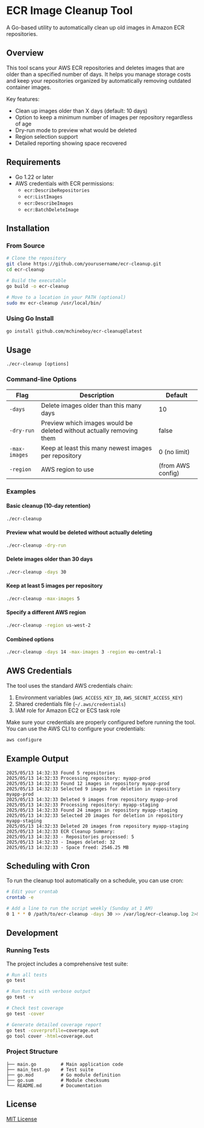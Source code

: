 # ECR Image Cleanup Tool

A Go-based utility to automatically clean up old images in Amazon ECR repositories.

## Overview

This tool scans your AWS ECR repositories and deletes images that are older than a specified number of days. It helps you manage storage costs and keep your repositories organized by automatically removing outdated container images.

Key features:
- Clean up images older than X days (default: 10 days)
- Option to keep a minimum number of images per repository regardless of age
- Dry-run mode to preview what would be deleted
- Region selection support
- Detailed reporting showing space recovered

## Requirements

- Go 1.22 or later
- AWS credentials with ECR permissions:
  - `ecr:DescribeRepositories`
  - `ecr:ListImages`
  - `ecr:DescribeImages`
  - `ecr:BatchDeleteImage`

## Installation

### From Source

```bash
# Clone the repository
git clone https://github.com/yourusername/ecr-cleanup.git
cd ecr-cleanup

# Build the executable
go build -o ecr-cleanup

# Move to a location in your PATH (optional)
sudo mv ecr-cleanup /usr/local/bin/
```

### Using Go Install

```bash
go install github.com/mchineboy/ecr-cleanup@latest
```

## Usage

```
./ecr-cleanup [options]
```

### Command-line Options

| Flag | Description | Default |
|------|-------------|---------|
| `-days` | Delete images older than this many days | 10 |
| `-dry-run` | Preview which images would be deleted without actually removing them | false |
| `-max-images` | Keep at least this many newest images per repository | 0 (no limit) |
| `-region` | AWS region to use | (from AWS config) |

### Examples

#### Basic cleanup (10-day retention)

```bash
./ecr-cleanup
```

#### Preview what would be deleted without actually deleting

```bash
./ecr-cleanup -dry-run
```

#### Delete images older than 30 days

```bash
./ecr-cleanup -days 30
```

#### Keep at least 5 images per repository

```bash
./ecr-cleanup -max-images 5
```

#### Specify a different AWS region

```bash
./ecr-cleanup -region us-west-2
```

#### Combined options

```bash
./ecr-cleanup -days 14 -max-images 3 -region eu-central-1
```

## AWS Credentials

The tool uses the standard AWS credentials chain:

1. Environment variables (`AWS_ACCESS_KEY_ID`, `AWS_SECRET_ACCESS_KEY`)
2. Shared credentials file (`~/.aws/credentials`)
3. IAM role for Amazon EC2 or ECS task role

Make sure your credentials are properly configured before running the tool. You can use the AWS CLI to configure your credentials:

```bash
aws configure
```

## Example Output

```
2025/05/13 14:32:33 Found 5 repositories
2025/05/13 14:32:33 Processing repository: myapp-prod
2025/05/13 14:32:33 Found 12 images in repository myapp-prod
2025/05/13 14:32:33 Selected 9 images for deletion in repository myapp-prod
2025/05/13 14:32:33 Deleted 9 images from repository myapp-prod
2025/05/13 14:32:33 Processing repository: myapp-staging
2025/05/13 14:32:33 Found 24 images in repository myapp-staging
2025/05/13 14:32:33 Selected 20 images for deletion in repository myapp-staging
2025/05/13 14:32:33 Deleted 20 images from repository myapp-staging
2025/05/13 14:32:33 ECR Cleanup Summary:
2025/05/13 14:32:33 - Repositories processed: 5
2025/05/13 14:32:33 - Images deleted: 32
2025/05/13 14:32:33 - Space freed: 2546.25 MB
```

## Scheduling with Cron

To run the cleanup tool automatically on a schedule, you can use cron:

```bash
# Edit your crontab
crontab -e

# Add a line to run the script weekly (Sunday at 1 AM)
0 1 * * 0 /path/to/ecr-cleanup -days 30 >> /var/log/ecr-cleanup.log 2>&1
```

## Development

### Running Tests

The project includes a comprehensive test suite:

```bash
# Run all tests
go test

# Run tests with verbose output
go test -v

# Check test coverage
go test -cover

# Generate detailed coverage report
go test -coverprofile=coverage.out
go tool cover -html=coverage.out
```

### Project Structure

```
├── main.go         # Main application code
├── main_test.go    # Test suite
├── go.mod          # Go module definition
├── go.sum          # Module checksums
└── README.md       # Documentation
```

## License

[MIT License](LICENSE)